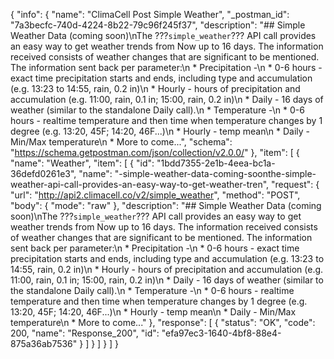 {
  "info": {
    "name": "ClimaCell Post Simple Weather",
    "_postman_id": "7a3becfc-740d-4224-8b22-79c96f245f37",
    "description": "## Simple Weather Data (coming soon)\nThe ???```simple_weather```??? API call provides an easy way to get weather trends from Now up to 16 days. The information received consists of weather changes that are significant to be mentioned. The information sent back per parameter:\n  * Precipitation -\n    * 0-6 hours - exact time precipitation starts and ends, including type and accumulation (e.g. 13:23 to 14:55, rain, 0.2 in)\n    * Hourly - hours of precipitation and accumulation (e.g. 11:00, rain, 0.1 in; 15:00, rain, 0.2 in)\n    * Daily - 16 days of weather (similar to the standalone Daily call).\n  * Temperature -\n    * 0-6 hours - realtime temperature and then time when temperature changes by 1 degree (e.g. 13:20, 45F; 14:20, 46F...)\n    * Hourly - temp mean\n    * Daily - Min/Max temperature\n  * More to come...",
    "schema": "https://schema.getpostman.com/json/collection/v2.0.0/"
  },
  "item": [
    {
      "name": "Weather",
      "item": [
        {
          "id": "1bdd7355-2e1b-4eea-bc1a-36defd0261e3",
          "name": "-simple-weather-data-coming-soonthe-simple-weather-api-call-provides-an-easy-way-to-get-weather-tren",
          "request": {
            "url": "http://api2.climacell.co/v2/simple_weather",
            "method": "POST",
            "body": {
              "mode": "raw"
            },
            "description": "## Simple Weather Data (coming soon)\nThe ???```simple_weather```??? API call provides an easy way to get weather trends from Now up to 16 days. The information received consists of weather changes that are significant to be mentioned. The information sent back per parameter:\n  * Precipitation -\n    * 0-6 hours - exact time precipitation starts and ends, including type and accumulation (e.g. 13:23 to 14:55, rain, 0.2 in)\n    * Hourly - hours of precipitation and accumulation (e.g. 11:00, rain, 0.1 in; 15:00, rain, 0.2 in)\n    * Daily - 16 days of weather (similar to the standalone Daily call).\n  * Temperature -\n    * 0-6 hours - realtime temperature and then time when temperature changes by 1 degree (e.g. 13:20, 45F; 14:20, 46F...)\n    * Hourly - temp mean\n    * Daily - Min/Max temperature\n  * More to come..."
          },
          "response": [
            {
              "status": "OK",
              "code": 200,
              "name": "Response_200",
              "id": "efa97ec3-1640-4bf8-88e4-875a36ab7536"
            }
          ]
        }
      ]
    }
  ]
}